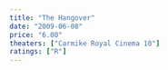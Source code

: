 ```yaml
---
title: "The Hangover"
date: "2009-06-08"
price: "6.00"
theaters: ["Carmike Royal Cinema 10"]
ratings: ["R"]
---
```

